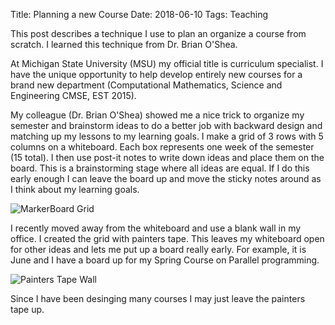 Title: Planning a new Course
Date: 2018-06-10
Tags: Teaching

This post describes a technique I use to plan an organize a course from scratch.  I learned this technique from Dr. Brian O'Shea.  

At Michigan State University (MSU) my official title is curriculum specialist.  I have the unique opportunity to help develop entirely new courses for a brand new department (Computational Mathematics, Science and Engineering CMSE, EST 2015).  

My colleague (Dr. Brian O'Shea) showed me a nice trick to organize my semester and brainstorm ideas to do a better job with backward design and matching up my lessons to my learning goals.  I make a grid of 3 rows with 5 columns on a whiteboard.  Each box represents one week of the semester (15 total).  I then use post-it notes to write down ideas and place them on the board.  This is a brainstorming stage where all ideas are equal.  If I do this early enough I can leave the board up and move the sticky notes around as I think about my learning goals.

![MarkerBoard Grid](./Images/markdown-img-paste-20180610141148377.png)

I recently moved away from the whiteboard and use a blank wall in my office. I created the grid with painters tape. This leaves my whiteboard open for other ideas and lets me put up a board really early. For example, it is June and I have a board up for my Spring Course on Parallel programming.

![Painters Tape Wall](./Images/markdown-img-paste-20180610140831494.png)

Since I have been desinging many courses I may just leave the painters tape up.  
